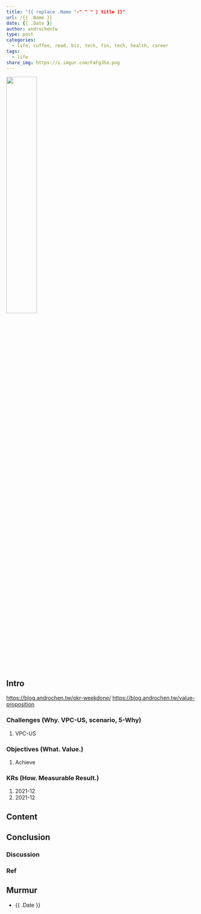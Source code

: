 ```yaml
---
title: "{{ replace .Name "-" " " | title }}"
url: /{{ .Name }}
date: {{ .Date }}
author: androchentw
type: post
categories:
  - life, coffee, read, biz, tech, fin, tech, health, career
tags: 
  - life
share_img: https://i.imgur.com/FaFgJha.png
---
```


<img style="width:40%;" src="https://i.imgur.com/FaFgJha.png">

## Intro

https://blog.androchen.tw/okr-weekdone/
https://blog.androchen.tw/value-proposition

### Challenges (Why. VPC-US, scenario, 5-Why)

1. VPC-US

### Objectives (What. Value.)

1. Achieve

### KRs (How. Measurable Result.)

1. 2021-12
2. 2021-12

<!--more-->

## Content


## Conclusion


### Discussion


### Ref


## Murmur

* {{ .Date }}

